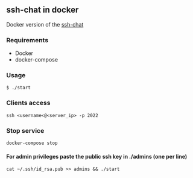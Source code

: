 ## ssh-chat in docker

Docker version of the [ssh-chat](https://github.com/shazow/ssh-chat)

### Requirements

- Docker
- docker-compose

### Usage

```shell
$ ./start
```

### Clients access

```shell
ssh <username<@<server_ip> -p 2022
```

### Stop service

```shell
docker-compose stop
```

#### For admin privileges paste the public ssh key in ./admins (one per line)

```shell
cat ~/.ssh/id_rsa.pub >> admins && ./start
```
